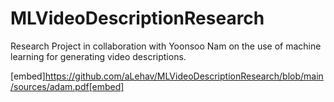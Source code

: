 # MLVideoDescriptionResearch
Research Project in collaboration with Yoonsoo Nam on the use of machine learning for generating video descriptions.

[embed]https://github.com/aLehav/MLVideoDescriptionResearch/blob/main/sources/adam.pdf[embed]
